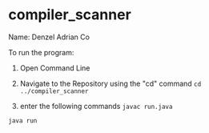 # compiler_scanner

Name: Denzel Adrian Co

To run the program:
1. Open Command Line
2. Navigate to the Repository using the "cd" command 
```cd ../compiler_scanner```

3. enter the following commands 
```javac run.java```

```java run```
